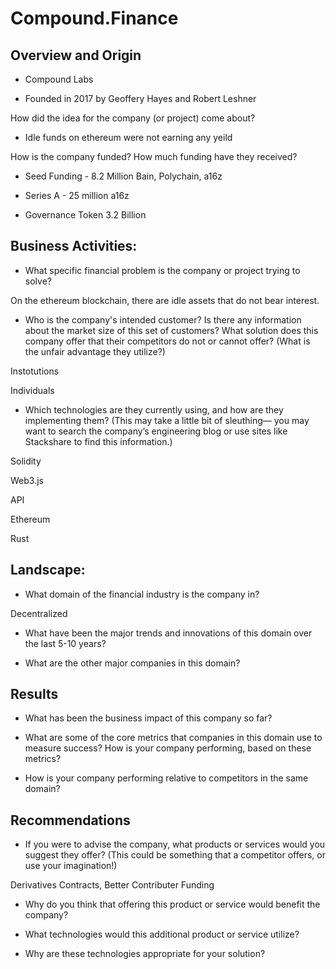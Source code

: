 # Compound.Finance

## Overview and Origin

* Compound Labs

* Founded in 2017 by Geoffery Hayes and Robert Leshner

How did the idea for the company (or project) come about?

* Idle funds on ethereum were not earning any yeild

How is the company funded? How much funding have they received?

* Seed Funding - 8.2 Million Bain, Polychain, a16z

* Series A - 25 million a16z

* Governance Token 3.2 Billion 


## Business Activities:

* What specific financial problem is the company or project trying to solve?

On the ethereum blockchain, there are idle assets that do not bear interest.

* Who is the company's intended customer?  Is there any information about the market size of this set of customers?
What solution does this company offer that their competitors do not or cannot offer? (What is the unfair advantage they utilize?)

Instotutions

Individuals

* Which technologies are they currently using, and how are they implementing them? (This may take a little bit of sleuthing–– you may want to search the company’s engineering blog or use sites like Stackshare to find this information.)

Solidity

Web3.js

API

Ethereum

Rust

## Landscape:

* What domain of the financial industry is the company in?

Decentralized 

* What have been the major trends and innovations of this domain over the last 5-10 years?

* What are the other major companies in this domain?


## Results

* What has been the business impact of this company so far?

* What are some of the core metrics that companies in this domain use to measure success? How is your company performing, based on these metrics?

* How is your company performing relative to competitors in the same domain?


## Recommendations

* If you were to advise the company, what products or services would you suggest they offer? (This could be something that a competitor offers, or use your imagination!)

Derivatives Contracts, Better Contributer Funding

* Why do you think that offering this product or service would benefit the company?

* What technologies would this additional product or service utilize?

* Why are these technologies appropriate for your solution?
